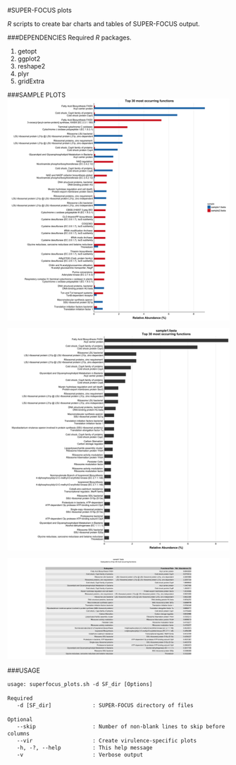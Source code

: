 #SUPER-FOCUS plots

_R_ scripts to create bar charts and tables of SUPER-FOCUS output.

###DEPENDENCIES
Required _R_ packages.

1. getopt
2. ggplot2
3. reshape2
4. plyr
5. gridExtra

###SAMPLE PLOTS
![alldata](https://github.com/Adrian-Cantu/cf_pipeline/blob/master/scripts/superfocus/sample/all_top_functions.png "All Top Functions")

![samplebar](https://github.com/Adrian-Cantu/cf_pipeline/blob/master/scripts/superfocus/sample/sample1.fasta_top_functions.png "Sample Top Functions Barchart")

![sampletab](https://github.com/Adrian-Cantu/cf_pipeline/blob/master/scripts/superfocus/sample/sample1.fasta_top_functions_table.png "Sample Top Functions Table")

###USAGE
```
usage: superfocus_plots.sh -d SF_dir [Options]

Required
   -d [SF_dir]             : SUPER-FOCUS directory of files

Optional
   --skip                  : Number of non-blank lines to skip before columns
   --vir                   : Create virulence-specific plots
   -h, -?, --help          : This help message
   -v                      : Verbose output
```
